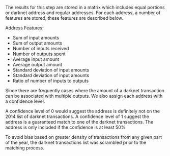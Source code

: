 The results for this step are stored in a matrix which includes equal portions or darknet address and regular addresses. For each address, a number of features are stored, these features are described below.

Address Features:
- Sum of input amounts
- Sum of output amounts
- Number of inputs received
- Number of outputs spent
- Average input amount
- Average output amount
- Standard deviation of input amounts
- Standard deviation of input amounts
- Ratio of number of inputs to outputs

Since there are frequently cases where the amount of a darknet transaction can be associated with multiple outputs. We also assign each address with a confidence level.

A confidence level of 0 would suggest the address is definitely not on the 2014 list of darknet transactions.
A confidence level of 1 suggest the address is a guaranteed match to one of the darknet transactions.
The address is only included if the confidence is at least 50%

To avoid bias based on greater density of transactions from any given part of the year, the darknet transactions list was scrambled prior to the matching process.
